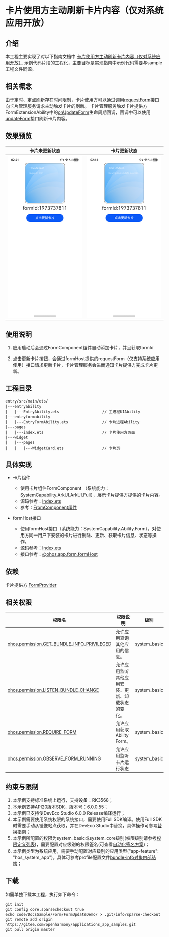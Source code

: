 # 卡片使用方主动刷新卡片内容（仅对系统应用开放）

## 介绍

本工程主要实现了对以下指南文档中 [卡片使用方主动刷新卡片内容（仅对系统应用开放）](https://gitcode.com/openharmony/docs/blob/master/zh-cn/application-dev/form/arkts-ui-widget-active-refresh.md#%E5%8D%A1%E7%89%87%E4%BD%BF%E7%94%A8%E6%96%B9%E4%B8%BB%E5%8A%A8%E5%88%B7%E6%96%B0%E5%8D%A1%E7%89%87%E5%86%85%E5%AE%B9%E4%BB%85%E5%AF%B9%E7%B3%BB%E7%BB%9F%E5%BA%94%E7%94%A8%E5%BC%80%E6%94%BE) 示例代码片段的工程化，主要目标是实现指南中示例代码需要与sample工程文件同源。


## 相关概念

由于定时、定点刷新存在时间限制，卡片使用方可以通过调用[requestForm](https://gitcode.com/openharmony/docs/blob/master/zh-cn/application-dev/reference/apis-form-kit/js-apis-app-form-formHost-sys.md#requestform)接口向卡片管理服务请求主动触发卡片的刷新。
卡片管理服务触发卡片提供方FormExtensionAbility中的[onUpdateForm](https://gitcode.com/openharmony/docs/blob/master/zh-cn/application-dev/reference/apis-form-kit/js-apis-app-form-formExtensionAbility.md#formextensionabilityonupdateform)生命周期回调，回调中可以使用[updateForm](https://gitcode.com/openharmony/docs/blob/master/zh-cn/application-dev/reference/apis-form-kit/js-apis-app-form-formProvider.md#formproviderupdateform)接口刷新卡片内容。

## 效果预览

| 卡片未更新状态                                 | 卡片更新状态                                    |
|-----------------------------------------|-------------------------------------------|
| ![image](./screenshots/formupdate1.png) | ![image](./screenshots/formupdate2.png) |

## 使用说明

1. 应用启动后会通过FormComponent组件自动添加卡片，并且获取formId

2. 点击更新卡片按钮，会通过formHost提供的requestForm（仅支持系统应用使用）接口请求更新卡片，卡片管理服务会进而通知卡片提供方完成卡片更新。


## 工程目录

```
entry/src/main/ets/
|---entryability
|   |---EntryAbility.ets                   // 主进程UIAbility
|---entryformability
|   |---EntryFormAbility.ets               // 卡片进程Ability
|---pages
|   |---index.ets                          // 卡片使用方页面
|---widget
|   |---pages
|   |   |---WidgetCard.ets                 // 卡片页
```

## 具体实现

* 卡片组件
  * 使用卡片组件FormComponent （系统能力：SystemCapability.ArkUI.ArkUI.Full），展示卡片提供方提供的卡片内容。
  * 源码参考：[Index.ets](./entry/src/main/ets/pages/Index.ets)
  * 参考：[FromComponent组件](https://gitee.com/openharmony/docs/blob/master/zh-cn/application-dev/reference/apis-arkui/arkui-ts/ts-basic-components-formcomponent-sys.md)

* formHost接口
  * 使用formHost接口（系统能力：SystemCapability.Ability.Form），对使用方同一用户下安装的卡片进行删除、更新、获取卡片信息、状态等操作。
  * 源码参考：[Index.ets](./entry/src/main/ets/pages/Index.ets)
  * 接口参考：[@ohos.app.form.formHost](https://gitee.com/openharmony/docs/blob/master/zh-cn/application-dev/reference/apis-form-kit/js-apis-app-form-formHost-sys.md)


## 依赖

卡片提供方 [FormProvider](../FormProvider/)

## 相关权限

| 权限名                                     | 权限说明                                         | 级别         |
| ------------------------------------------ | ------------------------------------------------ | ------------ |
| [ohos.permission.GET_BUNDLE_INFO_PRIVILEGED](https://docs.openharmony.cn/pages/v4.0/zh-cn/application-dev/security/permission-list.md#ohospermissiongetbundleinfoprivileged) | 允许应用查询其他应用的信息。                     | system_basic |
| [ohos.permission.LISTEN_BUNDLE_CHANGE](https://docs.openharmony.cn/pages/v4.0/zh-cn/application-dev/security/permission-list.md#ohospermissionlistenbundlechange)      | 允许应用监听其他应用安装、更新、卸载状态的变化。 | system_basic |
| [ohos.permission.REQUIRE_FORM](https://docs.openharmony.cn/pages/v4.0/zh-cn/application-dev/security/permission-list.md#ohospermissionrequireform)               | 允许应用获取Ability Form。                       | system_basic |
| [ohos.permission.OBSERVE_FORM_RUNNING](https://docs.openharmony.cn/pages/v4.0/zh-cn/application-dev/security/permission-list.md#ohospermissionobserveformrunning)       | 允许应用监听卡片运行状态                      | system_basic |

## 约束与限制

1. 本示例支持标准系统上运行，支持设备：RK3568；
2. 本示例支持API20版本SDK，版本号：6.0.0.55；
3. 本示例已支持使DevEco Studio 6.0.0 Release编译运行；
4. 本示例需要使用系统权限的系统接口，需要使用Full SDK编译。使用Full SDK时需要手动从镜像站点获取，并在DevEco Studio中替换，具体操作可参考[替换指南](https://docs.openharmony.cn/pages/v4.1/zh-cn/application-dev/faqs/full-sdk-switch-guide.md)；
5. 本示例所配置的权限为system_basic或system_core级别(权限级别请参考[权限定义列表](https://gitee.com/openharmony/docs/blob/OpenHarmony-5.0.1-Release/zh-cn/application-dev/security/AccessToken/permissions-for-system-apps.md))，需要配置对应级别的权限签名(可查看[自动化签名方案](https://gitcode.com/openharmony/docs/blob/master/zh-cn/application-dev/security/hapsigntool-overview.md))；
6. 本示例类型为系统应用，需要手动配置对应级别的应用类型("app-feature": "hos_system_app")。具体可参考profile配置文件[bundle-info对象内部结构]( https://gitee.com/openharmony/docs/blob/eb73c9e9dcdd421131f33bb8ed6ddc030881d06f/zh-cn/application-dev/security/app-provision-structure.md#bundle-info%E5%AF%B9%E8%B1%A1%E5%86%85%E9%83%A8%E7%BB%93%E6%9E%84 )；

## 下载

如需单独下载本工程，执行如下命令：

```git
git init
git config core.sparsecheckout true
echo code/DocsSample/Form/FormUpdateDemo/ > .git/info/sparse-checkout
git remote add origin https://gitee.com/openharmony/applications_app_samples.git
git pull origin master
```
